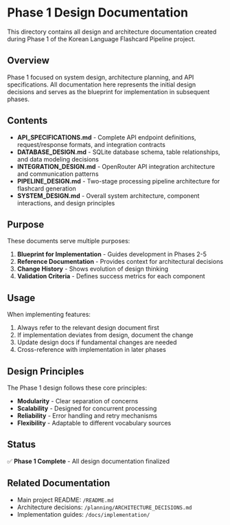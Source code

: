 # Phase 1 Design Documentation

This directory contains all design and architecture documentation created during Phase 1 of the Korean Language Flashcard Pipeline project.

## Overview

Phase 1 focused on system design, architecture planning, and API specifications. All documentation here represents the initial design decisions and serves as the blueprint for implementation in subsequent phases.

## Contents

- **API_SPECIFICATIONS.md** - Complete API endpoint definitions, request/response formats, and integration contracts
- **DATABASE_DESIGN.md** - SQLite database schema, table relationships, and data modeling decisions
- **INTEGRATION_DESIGN.md** - OpenRouter API integration architecture and communication patterns
- **PIPELINE_DESIGN.md** - Two-stage processing pipeline architecture for flashcard generation
- **SYSTEM_DESIGN.md** - Overall system architecture, component interactions, and design principles

## Purpose

These documents serve multiple purposes:
1. **Blueprint for Implementation** - Guides development in Phases 2-5
2. **Reference Documentation** - Provides context for architectural decisions
3. **Change History** - Shows evolution of design thinking
4. **Validation Criteria** - Defines success metrics for each component

## Usage

When implementing features:
1. Always refer to the relevant design document first
2. If implementation deviates from design, document the change
3. Update design docs if fundamental changes are needed
4. Cross-reference with implementation in later phases

## Design Principles

The Phase 1 design follows these core principles:
- **Modularity** - Clear separation of concerns
- **Scalability** - Designed for concurrent processing
- **Reliability** - Error handling and retry mechanisms
- **Flexibility** - Adaptable to different vocabulary sources

## Status

✅ **Phase 1 Complete** - All design documentation finalized

## Related Documentation

- Main project README: `/README.md`
- Architecture decisions: `/planning/ARCHITECTURE_DECISIONS.md`
- Implementation guides: `/docs/implementation/`
